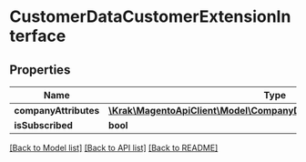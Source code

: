 # CustomerDataCustomerExtensionInterface

## Properties
Name | Type | Description | Notes
------------ | ------------- | ------------- | -------------
**companyAttributes** | [**\Krak\MagentoApiClient\Model\CompanyDataCompanyCustomerInterface**](CompanyDataCompanyCustomerInterface.md) |  | [optional] 
**isSubscribed** | **bool** |  | [optional] 

[[Back to Model list]](../README.md#documentation-for-models) [[Back to API list]](../README.md#documentation-for-api-endpoints) [[Back to README]](../README.md)


